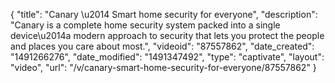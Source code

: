 {
    "title": "Canary \u2014 Smart home security for everyone",
    "description": "Canary is a complete home security system packed into a single device\u2014a modern approach to security that lets you protect the people and places you care about most.",
    "videoid": "87557862",
    "date_created": "1491266276",
    "date_modified": "1491347492",
    "type": "captivate",
    "layout": "video",
    "url": "\/v\/canary-smart-home-security-for-everyone\/87557862"
}